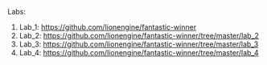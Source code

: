 Labs:

1. Lab_1: https://github.com/lionengine/fantastic-winner
2. Lab_2: https://github.com/lionengine/fantastic-winner/tree/master/lab_2
3. Lab_3: https://github.com/lionengine/fantastic-winner/tree/master/lab_3
4. Lab_4: https://github.com/lionengine/fantastic-winner/tree/master/lab_4
